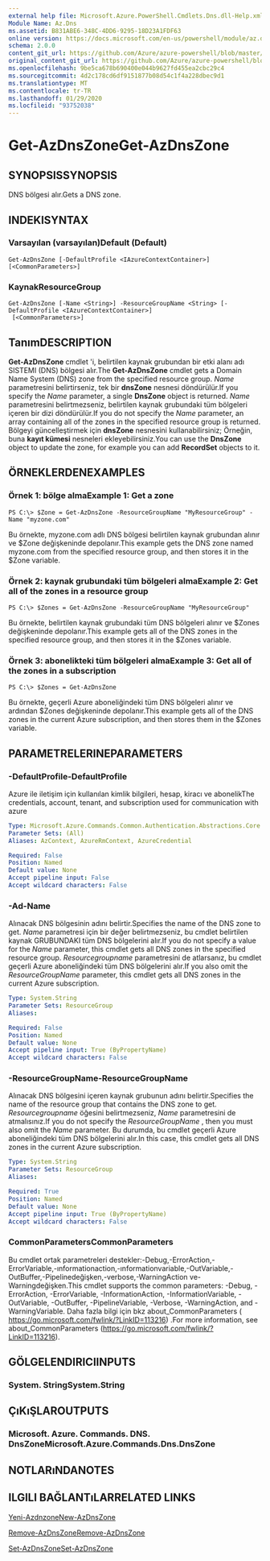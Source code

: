 ```yaml
---
external help file: Microsoft.Azure.PowerShell.Cmdlets.Dns.dll-Help.xml
Module Name: Az.Dns
ms.assetid: B831ABE6-348C-4DD6-9295-18D23A1FDF63
online version: https://docs.microsoft.com/en-us/powershell/module/az.dns/get-azdnszone
schema: 2.0.0
content_git_url: https://github.com/Azure/azure-powershell/blob/master/src/Dns/Dns/help/Get-AzDnsZone.md
original_content_git_url: https://github.com/Azure/azure-powershell/blob/master/src/Dns/Dns/help/Get-AzDnsZone.md
ms.openlocfilehash: 9be5ca678b690400e044b9627fd455ea2cbc29c4
ms.sourcegitcommit: 4d2c178cd6df9151877b08d54c1f4a228dbec9d1
ms.translationtype: MT
ms.contentlocale: tr-TR
ms.lasthandoff: 01/29/2020
ms.locfileid: "93752038"
---
```

# <span data-ttu-id="39210-101">Get-AzDnsZone</span><span class="sxs-lookup"><span data-stu-id="39210-101">Get-AzDnsZone</span></span>

## <span data-ttu-id="39210-102">SYNOPSIS</span><span class="sxs-lookup"><span data-stu-id="39210-102">SYNOPSIS</span></span>
<span data-ttu-id="39210-103">DNS bölgesi alır.</span><span class="sxs-lookup"><span data-stu-id="39210-103">Gets a DNS zone.</span></span>

## <span data-ttu-id="39210-104">INDEKI</span><span class="sxs-lookup"><span data-stu-id="39210-104">SYNTAX</span></span>

### <span data-ttu-id="39210-105">Varsayılan (varsayılan)</span><span class="sxs-lookup"><span data-stu-id="39210-105">Default (Default)</span></span>
```
Get-AzDnsZone [-DefaultProfile <IAzureContextContainer>] [<CommonParameters>]
```

### <span data-ttu-id="39210-106">Kaynak</span><span class="sxs-lookup"><span data-stu-id="39210-106">ResourceGroup</span></span>
```
Get-AzDnsZone [-Name <String>] -ResourceGroupName <String> [-DefaultProfile <IAzureContextContainer>]
 [<CommonParameters>]
```

## <span data-ttu-id="39210-107">Tanım</span><span class="sxs-lookup"><span data-stu-id="39210-107">DESCRIPTION</span></span>
<span data-ttu-id="39210-108">**Get-AzDnsZone** cmdlet 'i, belirtilen kaynak grubundan bir etki alanı adı SISTEMI (DNS) bölgesi alır.</span><span class="sxs-lookup"><span data-stu-id="39210-108">The **Get-AzDnsZone** cmdlet gets a Domain Name System (DNS) zone from the specified resource group.</span></span>
<span data-ttu-id="39210-109">*Name* parametresini belirtirseniz, tek bir **dnsZone** nesnesi döndürülür.</span><span class="sxs-lookup"><span data-stu-id="39210-109">If you specify the *Name* parameter, a single **DnsZone** object is returned.</span></span>
<span data-ttu-id="39210-110">*Name* parametresini belirtmezseniz, belirtilen kaynak grubundaki tüm bölgeleri içeren bir dizi döndürülür.</span><span class="sxs-lookup"><span data-stu-id="39210-110">If you do not specify the *Name* parameter, an array containing all of the zones in the specified resource group is returned.</span></span>
<span data-ttu-id="39210-111">Bölgeyi güncelleştirmek için **dnsZone** nesnesini kullanabilirsiniz; Örneğin, buna **kayıt kümesi** nesneleri ekleyebilirsiniz.</span><span class="sxs-lookup"><span data-stu-id="39210-111">You can use the **DnsZone** object to update the zone, for example you can add **RecordSet** objects to it.</span></span>

## <span data-ttu-id="39210-112">ÖRNEKLERDEN</span><span class="sxs-lookup"><span data-stu-id="39210-112">EXAMPLES</span></span>

### <span data-ttu-id="39210-113">Örnek 1: bölge alma</span><span class="sxs-lookup"><span data-stu-id="39210-113">Example 1: Get a zone</span></span>
```
PS C:\> $Zone = Get-AzDnsZone -ResourceGroupName "MyResourceGroup" -Name "myzone.com"
```

<span data-ttu-id="39210-114">Bu örnekte, myzone.com adlı DNS bölgesi belirtilen kaynak grubundan alınır ve $Zone değişkeninde depolanır.</span><span class="sxs-lookup"><span data-stu-id="39210-114">This example gets the DNS zone named myzone.com from the specified resource group, and then stores it in the $Zone variable.</span></span>

### <span data-ttu-id="39210-115">Örnek 2: kaynak grubundaki tüm bölgeleri alma</span><span class="sxs-lookup"><span data-stu-id="39210-115">Example 2: Get all of the zones in a resource group</span></span>
```
PS C:\> $Zones = Get-AzDnsZone -ResourceGroupName "MyResourceGroup"
```

<span data-ttu-id="39210-116">Bu örnekte, belirtilen kaynak grubundaki tüm DNS bölgeleri alınır ve $Zones değişkeninde depolanır.</span><span class="sxs-lookup"><span data-stu-id="39210-116">This example gets all of the DNS zones in the specified resource group, and then stores it in the $Zones variable.</span></span>

### <span data-ttu-id="39210-117">Örnek 3: abonelikteki tüm bölgeleri alma</span><span class="sxs-lookup"><span data-stu-id="39210-117">Example 3: Get all of the zones in a subscription</span></span>
```
PS C:\> $Zones = Get-AzDnsZone
```

<span data-ttu-id="39210-118">Bu örnekte, geçerli Azure aboneliğindeki tüm DNS bölgeleri alınır ve ardından $Zones değişkeninde depolanır.</span><span class="sxs-lookup"><span data-stu-id="39210-118">This example gets all of the DNS zones in the current Azure subscription, and then stores them in the $Zones variable.</span></span>

## <span data-ttu-id="39210-119">PARAMETRELERINE</span><span class="sxs-lookup"><span data-stu-id="39210-119">PARAMETERS</span></span>

### <span data-ttu-id="39210-120">-DefaultProfile</span><span class="sxs-lookup"><span data-stu-id="39210-120">-DefaultProfile</span></span>
<span data-ttu-id="39210-121">Azure ile iletişim için kullanılan kimlik bilgileri, hesap, kiracı ve abonelik</span><span class="sxs-lookup"><span data-stu-id="39210-121">The credentials, account, tenant, and subscription used for communication with azure</span></span>

```yaml
Type: Microsoft.Azure.Commands.Common.Authentication.Abstractions.Core.IAzureContextContainer
Parameter Sets: (All)
Aliases: AzContext, AzureRmContext, AzureCredential

Required: False
Position: Named
Default value: None
Accept pipeline input: False
Accept wildcard characters: False
```

### <span data-ttu-id="39210-122">-Ad</span><span class="sxs-lookup"><span data-stu-id="39210-122">-Name</span></span>
<span data-ttu-id="39210-123">Alınacak DNS bölgesinin adını belirtir.</span><span class="sxs-lookup"><span data-stu-id="39210-123">Specifies the name of the DNS zone to get.</span></span>
<span data-ttu-id="39210-124">*Name* parametresi için bir değer belirtmezseniz, bu cmdlet belirtilen kaynak GRUBUNDAKI tüm DNS bölgelerini alır.</span><span class="sxs-lookup"><span data-stu-id="39210-124">If you do not specify a value for the *Name* parameter, this cmdlet gets all DNS zones in the specified resource group.</span></span>
<span data-ttu-id="39210-125">*Resourcegroupname* parametresini de atlarsanız, bu cmdlet geçerli Azure aboneliğindeki tüm DNS bölgelerini alır.</span><span class="sxs-lookup"><span data-stu-id="39210-125">If you also omit the *ResourceGroupName* parameter, this cmdlet gets all DNS zones in the current Azure subscription.</span></span>

```yaml
Type: System.String
Parameter Sets: ResourceGroup
Aliases:

Required: False
Position: Named
Default value: None
Accept pipeline input: True (ByPropertyName)
Accept wildcard characters: False
```

### <span data-ttu-id="39210-126">-ResourceGroupName</span><span class="sxs-lookup"><span data-stu-id="39210-126">-ResourceGroupName</span></span>
<span data-ttu-id="39210-127">Alınacak DNS bölgesini içeren kaynak grubunun adını belirtir.</span><span class="sxs-lookup"><span data-stu-id="39210-127">Specifies the name of the resource group that contains the DNS zone to get.</span></span>
<span data-ttu-id="39210-128">*Resourcegroupname* öğesini belirtmezseniz, *Name* parametresini de atmalısınız.</span><span class="sxs-lookup"><span data-stu-id="39210-128">If you do not specify the *ResourceGroupName* , then you must also omit the *Name* parameter.</span></span>
<span data-ttu-id="39210-129">Bu durumda, bu cmdlet geçerli Azure aboneliğindeki tüm DNS bölgelerini alır.</span><span class="sxs-lookup"><span data-stu-id="39210-129">In this case, this cmdlet gets all DNS zones in the current Azure subscription.</span></span>

```yaml
Type: System.String
Parameter Sets: ResourceGroup
Aliases:

Required: True
Position: Named
Default value: None
Accept pipeline input: True (ByPropertyName)
Accept wildcard characters: False
```

### <span data-ttu-id="39210-130">CommonParameters</span><span class="sxs-lookup"><span data-stu-id="39210-130">CommonParameters</span></span>
<span data-ttu-id="39210-131">Bu cmdlet ortak parametreleri destekler:-Debug,-ErrorAction,-ErrorVariable,-ınformationaction,-ınformationvariable,-OutVariable,-OutBuffer,-Pipelinedeğişken,-verbose,-WarningAction ve-Warningdeğişken.</span><span class="sxs-lookup"><span data-stu-id="39210-131">This cmdlet supports the common parameters: -Debug, -ErrorAction, -ErrorVariable, -InformationAction, -InformationVariable, -OutVariable, -OutBuffer, -PipelineVariable, -Verbose, -WarningAction, and -WarningVariable.</span></span> <span data-ttu-id="39210-132">Daha fazla bilgi için bkz about_CommonParameters ( https://go.microsoft.com/fwlink/?LinkID=113216) .</span><span class="sxs-lookup"><span data-stu-id="39210-132">For more information, see about_CommonParameters (https://go.microsoft.com/fwlink/?LinkID=113216).</span></span>

## <span data-ttu-id="39210-133">GÖLGELENDIRICI</span><span class="sxs-lookup"><span data-stu-id="39210-133">INPUTS</span></span>

### <span data-ttu-id="39210-134">System. String</span><span class="sxs-lookup"><span data-stu-id="39210-134">System.String</span></span>

## <span data-ttu-id="39210-135">ÇıKıŞLAR</span><span class="sxs-lookup"><span data-stu-id="39210-135">OUTPUTS</span></span>

### <span data-ttu-id="39210-136">Microsoft. Azure. Commands. DNS. DnsZone</span><span class="sxs-lookup"><span data-stu-id="39210-136">Microsoft.Azure.Commands.Dns.DnsZone</span></span>

## <span data-ttu-id="39210-137">NOTLARıNDA</span><span class="sxs-lookup"><span data-stu-id="39210-137">NOTES</span></span>

## <span data-ttu-id="39210-138">ILGILI BAĞLANTıLAR</span><span class="sxs-lookup"><span data-stu-id="39210-138">RELATED LINKS</span></span>

[<span data-ttu-id="39210-139">Yeni-Azdnzone</span><span class="sxs-lookup"><span data-stu-id="39210-139">New-AzDnsZone</span></span>](./New-AzDnsZone.md)

[<span data-ttu-id="39210-140">Remove-AzDnsZone</span><span class="sxs-lookup"><span data-stu-id="39210-140">Remove-AzDnsZone</span></span>](./Remove-AzDnsZone.md)

[<span data-ttu-id="39210-141">Set-AzDnsZone</span><span class="sxs-lookup"><span data-stu-id="39210-141">Set-AzDnsZone</span></span>](./Set-AzDnsZone.md)
